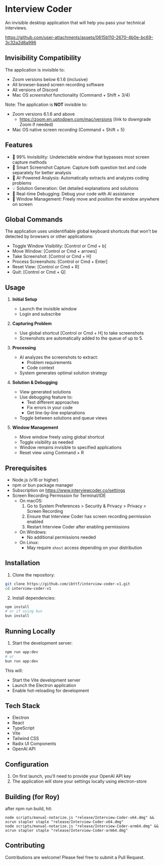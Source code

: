 # Interview Coder

An invisible desktop application that will help you pass your technical interviews.

https://github.com/user-attachments/assets/0615b110-2670-4b0e-bc69-3c32a2d8a996

## Invisibility Compatibility

The application is invisible to:

- Zoom versions below 6.1.6 (inclusive)
- All browser-based screen recording software
- All versions of Discord
- Mac OS _screenshot_ functionality (Command + Shift + 3/4)

Note: The application is **NOT** invisible to:

- Zoom versions 6.1.6 and above
  - https://zoom.en.uptodown.com/mac/versions (link to downgrade Zoom if needed)
- Mac OS native screen _recording_ (Command + Shift + 5)

## Features

- 🎯 99% Invisibility: Undetectable window that bypasses most screen capture methods
- 📸 Smart Screenshot Capture: Capture both question text and code separately for better analysis
- 🤖 AI-Powered Analysis: Automatically extracts and analyzes coding problems
- 💡 Solution Generation: Get detailed explanations and solutions
- 🔧 Real-time Debugging: Debug your code with AI assistance
- 🎨 Window Management: Freely move and position the window anywhere on screen

## Global Commands

The application uses unidentifiable global keyboard shortcuts that won't be detected by browsers or other applications:

- Toggle Window Visibility: [Control or Cmd + b]
- Move Window: [Control or Cmd + arrows]
- Take Screenshot: [Control or Cmd + H]
- Process Screenshots: [Control or Cmd + Enter]
- Reset View: [Control or Cmd + R]
- Quit: [Control or Cmd + Q]

## Usage

1. **Initial Setup**

   - Launch the invisible window
   - Login and subscribe

2. **Capturing Problem**

   - Use global shortcut [Control or Cmd + H] to take screenshots
   - Screenshots are automatically added to the queue of up to 5.

3. **Processing**

   - AI analyzes the screenshots to extract:
     - Problem requirements
     - Code context
   - System generates optimal solution strategy

4. **Solution & Debugging**

   - View generated solutions
   - Use debugging feature to:
     - Test different approaches
     - Fix errors in your code
     - Get line-by-line explanations
   - Toggle between solutions and queue views

5. **Window Management**
   - Move window freely using global shortcut
   - Toggle visibility as needed
   - Window remains invisible to specified applications
   - Reset view using Command + R

## Prerequisites

- Node.js (v16 or higher)
- npm or bun package manager
- Subscription on https://www.interviewcoder.co/settings
- Screen Recording Permission for Terminal/IDE
  - On macOS:
    1. Go to System Preferences > Security & Privacy > Privacy > Screen Recording
    2. Ensure that Interview Coder has screen recording permission enabled
    3. Restart Interview Coder after enabling permissions
  - On Windows:
    - No additional permissions needed
  - On Linux:
    - May require `xhost` access depending on your distribution

## Installation

1. Clone the repository:

```bash
git clone https://github.com/ibttf/interview-coder-v1.git
cd interview-coder-v1
```

2. Install dependencies:

```bash
npm install
# or if using bun
bun install
```

## Running Locally

1. Start the development server:

```bash
npm run app:dev
# or
bun run app:dev
```

This will:

- Start the Vite development server
- Launch the Electron application
- Enable hot-reloading for development

## Tech Stack

- Electron
- React
- TypeScript
- Vite
- Tailwind CSS
- Radix UI Components
- OpenAI API

## Configuration

1. On first launch, you'll need to provide your OpenAI API key
2. The application will store your settings locally using electron-store

## Building (for Roy)

after npm run build, hit:

```
node scripts/manual-notarize.js "release/Interview-Coder-x64.dmg" && xcrun stapler staple "release/Interview-Coder-x64.dmg"
node scripts/manual-notarize.js "release/Interview-Coder-arm64.dmg" && xcrun stapler staple "release/Interview-Coder-arm64.dmg"
```

## Contributing

Contributions are welcome! Please feel free to submit a Pull Request.
